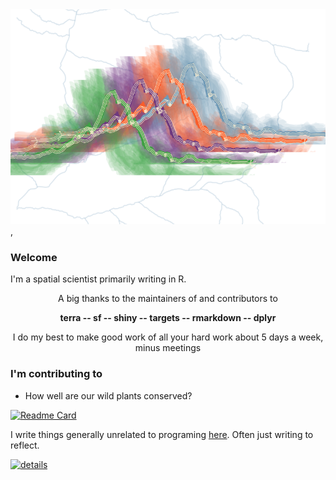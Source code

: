 <div align="center">
  <img width="100%" height = "344px" src= "https://github.com/dcarver1/carverd/blob/381d09da521ac20ff1aa2b0c4962074f496f2b4c/assests/hydrographArt.PNG" alt="flow" />
</div>, 


### Welcome
I'm a spatial scientist primarily writing in R. 


<div align="center"> 
  A big thanks to the maintainers of and contributors to
  
**terra -- sf -- shiny -- targets -- rmarkdown -- dplyr** 

I do my best to make good work of all your hard work about 5 days a week, minus meetings 
</div>


### I'm contributing to 
- How well are our wild plants conserved? 

[![Readme Card](https://github-readme-stats.vercel.app/api/pin/?username=CIAT-DAPA&repo=GapAnalysis)](https://github.com/CIAT-DAPA/GapAnalysis)

I write things generally unrelated to programing [here](https://blog.carverd.com). Often just writing to reflect. 


[![details](https://github-readme-stats.vercel.app/api?username=dcarver1)](https://github.com/anuraghazra/github-readme-stats)

<!--
**dcarver1/dcarver1** is a ✨ _special_ ✨ repository because its `README.md` (this file) appears on your GitHub profile.

Here are some ideas to get you started:

- 🔭 I’m currently working on ...
- 🌱 I’m currently learning ...
- 👯 I’m looking to collaborate on ...
- 🤔 I’m looking for help with ...
- 💬 Ask me about ...
- 📫 How to reach me: ...
- 😄 Pronouns: ...
- ⚡ Fun fact: ...
-->
